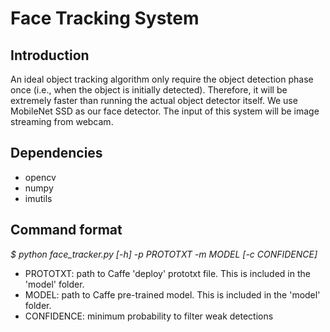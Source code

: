 # Face Tracking System


## Introduction

An ideal object tracking algorithm only require the object detection phase once (i.e., when the object is initially detected). Therefore, it will be extremely faster than running the actual object detector itself. We use MobileNet SSD as our face detector. The input of this system will be image streaming from webcam.

## Dependencies
  * opencv
  * numpy
  * imutils

## Command format

_$ python face_tracker.py [-h] -p PROTOTXT -m MODEL [-c CONFIDENCE]_

- PROTOTXT: path to Caffe 'deploy' prototxt file. This is included in the 'model' folder.
- MODEL: path to Caffe pre-trained model. This is included in the 'model' folder.
- CONFIDENCE: minimum probability to filter weak detections


